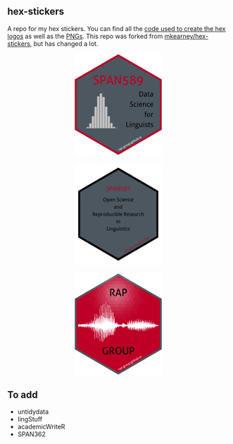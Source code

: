 
## hex-stickers

A repo for my hex stickers. You can find all the [code used to create
the hex logos](./scripts) as well as the [PNGs](./stickers). This repo
was forked from
[mkearney/hex-stickers](https://github.com/mkearney/hex-stickers), but
has changed a lot.

<p align="center">

<img src='stickers/ds4ling.png' width='200px'/>

</p>

<p align="center">

<img src='stickers/osrrl.png' width='200px'/>

</p>

<p align="center">

<img src='stickers/rap-group.png' width='200px'/>

</p>

## To add

  - untidydata
  - lingStuff
  - academicWriteR
  - SPAN362
